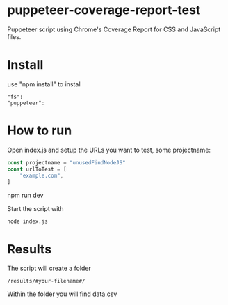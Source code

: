 # puppeteer-coverage-report-test

Puppeteer script using Chrome's Coverage Report for CSS and JavaScript files. 
# Install
use "npm install" to install 
```
"fs": 
"puppeteer":
```

# How to run
Open index.js and setup the URLs you want to test, some projectname:

```javascript
const projectname = "unusedFindNodeJS"
const urlToTest = [
    "example.com",
]
```
npm run dev 

Start the script with 
```
node index.js
```

# Results 
The script will create a folder 
```
/results/#your-filename#/
```

Within the folder you will find data.csv 
